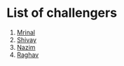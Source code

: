 # List of challengers
1. [Mrinal](https://github.com/mrinal1224)
2. [Shivay](https://github.com/shivaylamba)
3. [Nazim](https://github.com/NazimFilzer)
4. [Raghav](https://github.com/raghavdhingra)

